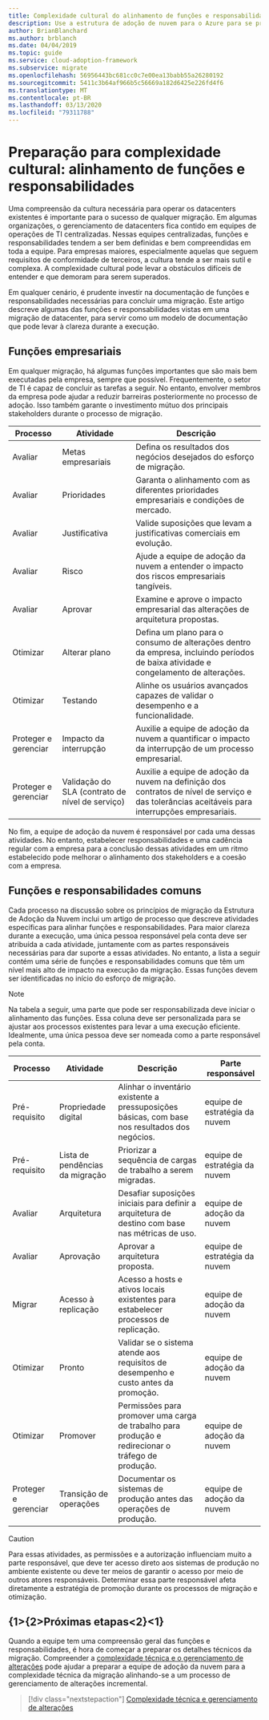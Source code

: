 ```yaml
---
title: Complexidade cultural do alinhamento de funções e responsabilidades
description: Use a estrutura de adoção de nuvem para o Azure para se preparar para a complexidade cultural alinhando funções e responsabilidades para impulsionar a clareza durante o processo de migração.
author: BrianBlanchard
ms.author: brblanch
ms.date: 04/04/2019
ms.topic: guide
ms.service: cloud-adoption-framework
ms.subservice: migrate
ms.openlocfilehash: 56956443bc681cc0c7e00ea13babb55a26280192
ms.sourcegitcommit: 5411c3b64af966b5c56669a182d6425e226fd4f6
ms.translationtype: MT
ms.contentlocale: pt-BR
ms.lasthandoff: 03/13/2020
ms.locfileid: "79311788"
---
```

# <a name="prepare-for-cultural-complexity-aligning-roles-and-responsibilities"></a>Preparação para complexidade cultural: alinhamento de funções e responsabilidades

Uma compreensão da cultura necessária para operar os datacenters existentes é importante para o sucesso de qualquer migração. Em algumas organizações, o gerenciamento de datacenters fica contido em equipes de operações de TI centralizadas. Nessas equipes centralizadas, funções e responsabilidades tendem a ser bem definidas e bem compreendidas em toda a equipe. Para empresas maiores, especialmente aquelas que seguem requisitos de conformidade de terceiros, a cultura tende a ser mais sutil e complexa. A complexidade cultural pode levar a obstáculos difíceis de entender e que demoram para serem superados.

Em qualquer cenário, é prudente investir na documentação de funções e responsabilidades necessárias para concluir uma migração. Este artigo descreve algumas das funções e responsabilidades vistas em uma migração de datacenter, para servir como um modelo de documentação que pode levar à clareza durante a execução.

## <a name="business-functions"></a>Funções empresariais

Em qualquer migração, há algumas funções importantes que são mais bem executadas pela empresa, sempre que possível. Frequentemente, o setor de TI é capaz de concluir as tarefas a seguir. No entanto, envolver membros da empresa pode ajudar a reduzir barreiras posteriormente no processo de adoção. Isso também garante o investimento mútuo dos principais stakeholders durante o processo de migração.

| Processo | Atividade | Descrição |
|---------|---------|---------|
| Avaliar | Metas empresariais | Defina os resultados dos negócios desejados do esforço de migração. |
| Avaliar | Prioridades | Garanta o alinhamento com as diferentes prioridades empresariais e condições de mercado. |
| Avaliar | Justificativa | Valide suposições que levam a justificativas comerciais em evolução. |
| Avaliar | Risco | Ajude a equipe de adoção da nuvem a entender o impacto dos riscos empresariais tangíveis. |
| Avaliar | Aprovar | Examine e aprove o impacto empresarial das alterações de arquitetura propostas. |
| Otimizar | Alterar plano | Defina um plano para o consumo de alterações dentro da empresa, incluindo períodos de baixa atividade e congelamento de alterações. |
| Otimizar | Testando | Alinhe os usuários avançados capazes de validar o desempenho e a funcionalidade. |
| Proteger e gerenciar | Impacto da interrupção | Auxilie a equipe de adoção da nuvem a quantificar o impacto da interrupção de um processo empresarial. |
| Proteger e gerenciar | Validação do SLA (contrato de nível de serviço) | Auxilie a equipe de adoção da nuvem na definição dos contratos de nível de serviço e das tolerâncias aceitáveis para interrupções empresariais. |

No fim, a equipe de adoção da nuvem é responsável por cada uma dessas atividades. No entanto, estabelecer responsabilidades e uma cadência regular com a empresa para a conclusão dessas atividades em um ritmo estabelecido pode melhorar o alinhamento dos stakeholders e a coesão com a empresa.

## <a name="common-roles-and-responsibilities"></a>Funções e responsabilidades comuns

Cada processo na discussão sobre os princípios de migração da Estrutura de Adoção da Nuvem inclui um artigo de processo que descreve atividades específicas para alinhar funções e responsabilidades. Para maior clareza durante a execução, uma única pessoa responsável pela conta deve ser atribuída a cada atividade, juntamente com as partes responsáveis necessárias para dar suporte a essas atividades. No entanto, a lista a seguir contém uma série de funções e responsabilidades comuns que têm um nível mais alto de impacto na execução da migração. Essas funções devem ser identificadas no início do esforço de migração.

> [!NOTE]
> Na tabela a seguir, uma parte que pode ser responsabilizada deve iniciar o alinhamento das funções. Essa coluna deve ser personalizada para se ajustar aos processos existentes para levar a uma execução eficiente. Idealmente, uma única pessoa deve ser nomeada como a parte responsável pela conta.

| Processo | Atividade | Descrição | Parte responsável |
|---------|---------|---------|---------|
| Pré-requisito | Propriedade digital | Alinhar o inventário existente a pressuposições básicas, com base nos resultados dos negócios. | equipe de estratégia da nuvem |
| Pré-requisito | Lista de pendências da migração | Priorizar a sequência de cargas de trabalho a serem migradas. | equipe de estratégia da nuvem |
| Avaliar | Arquitetura | Desafiar suposições iniciais para definir a arquitetura de destino com base nas métricas de uso. | equipe de adoção da nuvem |
| Avaliar | Aprovação | Aprovar a arquitetura proposta. | equipe de estratégia da nuvem |
| Migrar | Acesso à replicação | Acesso a hosts e ativos locais existentes para estabelecer processos de replicação. | equipe de adoção da nuvem |
| Otimizar | Pronto | Validar se o sistema atende aos requisitos de desempenho e custo antes da promoção. | equipe de adoção da nuvem |
| Otimizar | Promover | Permissões para promover uma carga de trabalho para produção e redirecionar o tráfego de produção. | equipe de adoção da nuvem |
| Proteger e gerenciar | Transição de operações | Documentar os sistemas de produção antes das operações de produção. | equipe de adoção da nuvem |

> [!CAUTION]
> Para essas atividades, as permissões e a autorização influenciam muito a parte responsável, que deve ter acesso direto aos sistemas de produção no ambiente existente ou deve ter meios de garantir o acesso por meio de outros atores responsáveis. Determinar essa parte responsável afeta diretamente a estratégia de promoção durante os processos de migração e otimização.

## <a name="next-steps"></a>{1&gt;{2&gt;Próximas etapas&lt;2}&lt;1}

Quando a equipe tem uma compreensão geral das funções e responsabilidades, é hora de começar a preparar os detalhes técnicos da migração. Compreender a [complexidade técnica e o gerenciamento de alterações](./technical-complexity.md) pode ajudar a preparar a equipe de adoção da nuvem para a complexidade técnica da migração alinhando-se a um processo de gerenciamento de alterações incremental.

> [!div class="nextstepaction"]
> [Complexidade técnica e gerenciamento de alterações](./technical-complexity.md)
